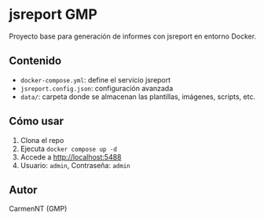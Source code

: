 # jsreport GMP

Proyecto base para generación de informes con jsreport en entorno Docker.

## Contenido

- `docker-compose.yml`: define el servicio jsreport
- `jsreport.config.json`: configuración avanzada
- `data/`: carpeta donde se almacenan las plantillas, imágenes, scripts, etc.

## Cómo usar

1. Clona el repo
2. Ejecuta `docker compose up -d`
3. Accede a [http://localhost:5488](http://localhost:5488)
4. Usuario: `admin`, Contraseña: `admin`

## Autor

CarmenNT (GMP)
